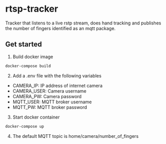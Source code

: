 # rtsp-tracker
Tracker that listens to a live rstp stream, does hand tracking and publishes
the number of fingers identified as an mqtt package.

## Get started
1. Build docker image
```bash
docker-compose build
```
2. Add a .env file with the following variables
-   CAMERA_IP: IP address of internet camera
-   CAMERA_USER: Camera username
-   CAMERA_PW: Camera password
-   MQTT_USER: MQTT broker username
-   MQTT_PW: MQTT broker password

3. Start docker container
```bash
docker-compose up
```
4. The default MQTT topic is home/camera/number_of_fingers
